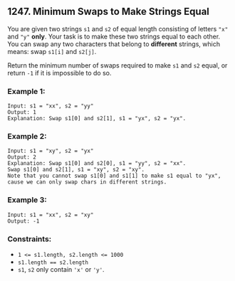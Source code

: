 ## 1247. Minimum Swaps to Make Strings Equal

You are given two strings ```s1``` and ```s2``` of equal length consisting of letters ```"x"``` and ```"y"``` **only**. Your task is to make these two strings equal to each other. You can swap any two characters that belong to **different** strings, which means: swap ```s1[i]``` and ```s2[j]```.

Return the minimum number of swaps required to make ```s1``` and ```s2``` equal, or return ```-1``` if it is impossible to do so.

### Example 1:
```
Input: s1 = "xx", s2 = "yy"
Output: 1
Explanation: Swap s1[0] and s2[1], s1 = "yx", s2 = "yx".
```
### Example 2:
```
Input: s1 = "xy", s2 = "yx"
Output: 2
Explanation: Swap s1[0] and s2[0], s1 = "yy", s2 = "xx".
Swap s1[0] and s2[1], s1 = "xy", s2 = "xy".
Note that you cannot swap s1[0] and s1[1] to make s1 equal to "yx", cause we can only swap chars in different strings.
```
### Example 3:
```
Input: s1 = "xx", s2 = "xy"
Output: -1
```

### Constraints:

* ```1 <= s1.length, s2.length <= 1000```
* ```s1.length == s2.length```
* ```s1```, ```s2``` only contain ```'x'``` or ```'y'```.